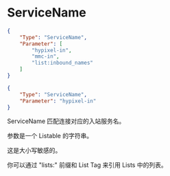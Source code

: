 # ServiceName

```json title="Multi"
{
    "Type": "ServiceName",
    "Parameter": [
        "hypixel-in",
        "mmc-in",
        "list:inbound_names"
    ]
}
```

```json title="Single"
{
    "Type": "ServiceName",
    "Parameter": "hypixel-in"
}
```

ServiceName 匹配连接对应的入站服务名。

参数是一个 Listable 的字符串。

这是大小写敏感的。

你可以通过 "lists:" 前缀和 List Tag 来引用 Lists 中的列表。
